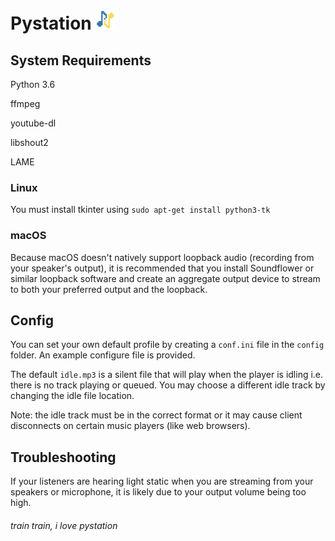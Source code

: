 # Pystation ![](docs/favicon/32.png)

## System Requirements

Python 3.6

ffmpeg

youtube-dl

libshout2

LAME

### Linux
You must install tkinter using `sudo apt-get install python3-tk`

### macOS
Because macOS doesn't natively support loopback audio (recording from your speaker's output), it is recommended that you
install Soundflower or similar loopback software and create an aggregate output device to stream to both your preferred
output and the loopback.

## Config
You can set your own default profile by creating a `conf.ini` file in the `config` folder. An example configure file is 
provided.

The default `idle.mp3` is a silent file that will play when the player is idling i.e. there is no track playing or 
queued. You may choose a different idle track by changing the idle file location.

Note: the idle track must be in the correct format or it may cause client disconnects on certain music players (like 
web browsers).

## Troubleshooting
If your listeners are hearing light static when you are streaming from your speakers or microphone, it is likely due to
your output volume being too high.

###### train train, i love pystation